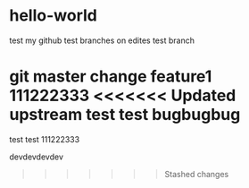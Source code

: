 # hello-world
test my github
 test branches on edites
test branch

git master change feature1 111222333
<<<<<<< Updated upstream
test test bugbugbug
=======
test test 111222333

devdevdevdev
>>>>>>> Stashed changes
